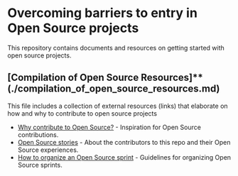 # Overcoming barriers to entry in Open Source projects

This repository contains documents and resources on getting started with open
source projects.

## [Compilation of Open Source Resources]**(./compilation_of_open_source_resources.md)
This file includes a collection of external resources (links) that elaborate on how and why to contribute
to open source projects

* [Why contribute to Open Source?](./what_is_open_source_and_why_contribute.md) - Inspiration for Open Source contributions.
* [Open Source stories](./open_source_stories.md) - About the contributors to this repo and their Open Source experiences.
* [How to organize an Open Source sprint](./how_to_organize_an_open_source_sprint.md) - Guidelines for organizing Open Source sprints.
